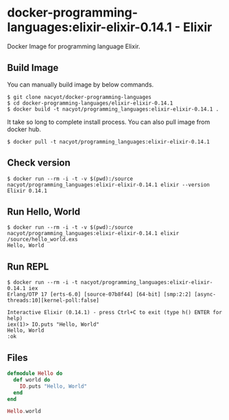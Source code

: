 # docker-programming-languages:elixir-elixir-0.14.1 - Elixir

Docker Image for programming language Elixir.

## Build Image

You can manually build image by below commands.

```
$ git clone nacyot/docker-programming-languages
$ cd docker-programming-languages/elixir-elixir-0.14.1
$ docker build -t nacyot/programming_languages:elixir-elixir-0.14.1 .
```

It take so long to complete install process. You can also pull image from docker hub.

```
$ docker pull -t nacyot/programming_languages:elixir-elixir-0.14.1
```

## Check version

```
$ docker run --rm -i -t -v $(pwd):/source nacyot/programming_languages:elixir-elixir-0.14.1 elixir --version
Elixir 0.14.1
```

## Run Hello, World

```
$ docker run --rm -i -t -v $(pwd):/source nacyot/programming_languages:elixir-elixir-0.14.1 elixir /source/hello_world.exs
Hello, World
```

## Run REPL

```
$ docker run --rm -i -t nacyot/programming_languages:elixir-elixir-0.14.1 iex
Erlang/OTP 17 [erts-6.0] [source-07b8f44] [64-bit] [smp:2:2] [async-threads:10][kernel-poll:false]

Interactive Elixir (0.14.1) - press Ctrl+C to exit (type h() ENTER for help)
iex(1)> IO.puts "Hello, World"
Hello, World
:ok
```

## Files

```Elixir
defmodule Hello do
  def world do
    IO.puts "Hello, World"
  end
end

Hello.world
```
